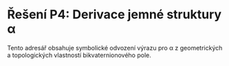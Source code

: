 # Řešení P4: Derivace jemné struktury α

Tento adresář obsahuje symbolické odvození výrazu pro α z geometrických a topologických vlastností bikvaternionového pole.
